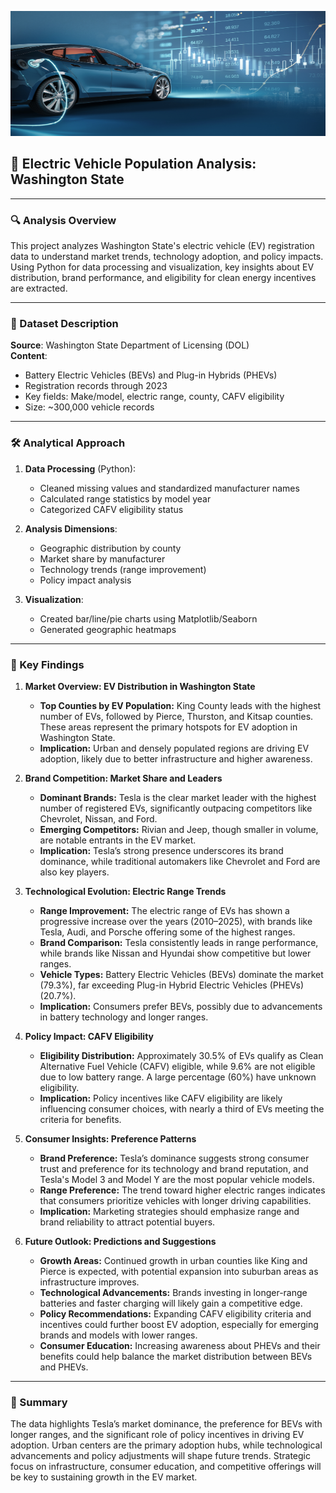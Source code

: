 <p align="center">
  <img src="1-Data Resources/EV-background.jpg" width="100%" height = "200" alt="Excel Background Visual"/>
</p>

## 🚗 Electric Vehicle Population Analysis: Washington State

---

### 🔍 Analysis Overview
This project analyzes Washington State's electric vehicle (EV) registration data to understand market trends, technology adoption, and policy impacts. Using Python for data processing and visualization, key insights about EV distribution, brand performance, and eligibility for clean energy incentives are extracted.

---

### 📂 Dataset Description
**Source**: Washington State Department of Licensing (DOL)  
**Content**:
- Battery Electric Vehicles (BEVs) and Plug-in Hybrids (PHEVs)
- Registration records through 2023
- Key fields: Make/model, electric range, county, CAFV eligibility
- Size: ~300,000 vehicle records

---

### 🛠️ Analytical Approach
1. **Data Processing** (Python):
   - Cleaned missing values and standardized manufacturer names
   - Calculated range statistics by model year
   - Categorized CAFV eligibility status

2. **Analysis Dimensions**:
   - Geographic distribution by county
   - Market share by manufacturer
   - Technology trends (range improvement)
   - Policy impact analysis

3. **Visualization**:
   - Created bar/line/pie charts using Matplotlib/Seaborn
   - Generated geographic heatmaps

---

### 🔑 Key Findings
1. **Market Overview: EV Distribution in Washington State**
   - **Top Counties by EV Population:** King County leads with the highest number of EVs, followed by Pierce, Thurston, and Kitsap counties. These areas represent the primary hotspots for EV adoption in Washington State.
   - **Implication:** Urban and densely populated regions are driving EV adoption, likely due to better infrastructure and higher awareness.


2. **Brand Competition: Market Share and Leaders**
   - **Dominant Brands:** Tesla is the clear market leader with the highest number of registered EVs, significantly outpacing competitors like Chevrolet, Nissan, and Ford.
   - **Emerging Competitors:** Rivian and Jeep, though smaller in volume, are notable entrants in the EV market.
   - **Implication:** Tesla’s strong presence underscores its brand dominance, while traditional automakers like Chevrolet and Ford are also key players.

3. **Technological Evolution: Electric Range Trends**
   - **Range Improvement:** The electric range of EVs has shown a progressive increase over the years (2010–2025), with brands like Tesla, Audi, and Porsche offering some of the highest ranges.
   - **Brand Comparison:** Tesla consistently leads in range performance, while brands like Nissan and Hyundai show competitive but lower ranges.
   - **Vehicle Types:** Battery Electric Vehicles (BEVs) dominate the market (79.3%), far exceeding Plug-in Hybrid Electric Vehicles (PHEVs) (20.7%).
   - **Implication:** Consumers prefer BEVs, possibly due to advancements in battery technology and longer ranges.

4. **Policy Impact: CAFV Eligibility**
   - **Eligibility Distribution:** Approximately 30.5% of EVs qualify as Clean Alternative Fuel Vehicle (CAFV) eligible, while 9.6% are not eligible due to low battery range. A large percentage (60%) have unknown eligibility.
   - **Implication:** Policy incentives like CAFV eligibility are likely influencing consumer choices, with nearly a third of EVs meeting the criteria for benefits.

5. **Consumer Insights: Preference Patterns**
   - **Brand Preference:** Tesla’s dominance suggests strong consumer trust and preference for its technology and brand reputation, and Tesla's Model 3 and Model Y are the most popular vehicle models.
   - **Range Preference:** The trend toward higher electric ranges indicates that consumers prioritize vehicles with longer driving capabilities.
   - **Implication:** Marketing strategies should emphasize range and brand reliability to attract potential buyers.

6. **Future Outlook: Predictions and Suggestions**
   - **Growth Areas:** Continued growth in urban counties like King and Pierce is expected, with potential expansion into suburban areas as infrastructure improves.
   - **Technological Advancements:** Brands investing in longer-range batteries and faster charging will likely gain a competitive edge.
   - **Policy Recommendations:** Expanding CAFV eligibility criteria and incentives could further boost EV adoption, especially for emerging brands and models with lower ranges.
   - **Consumer Education:** Increasing awareness about PHEVs and their benefits could help balance the market distribution between BEVs and PHEVs.

---

### 📝 Summary
The data highlights Tesla’s market dominance, the preference for BEVs with longer ranges, and the significant role of policy incentives in driving EV adoption. Urban centers are the primary adoption hubs, while technological advancements and policy adjustments will shape future trends. Strategic focus on infrastructure, consumer education, and competitive offerings will be key to sustaining growth in the EV market.

